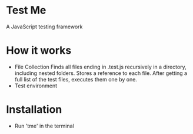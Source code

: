 # Test Me 
A JavaScript testing framework

# How it works
- File Collection
Finds all files ending in .test.js recursively in a directory, including nested folders. 
Stores a reference to each file.
After getting a full list of the test files, executes them one by one. 
- Test environment 

# Installation

- Run 'tme' in the terminal 